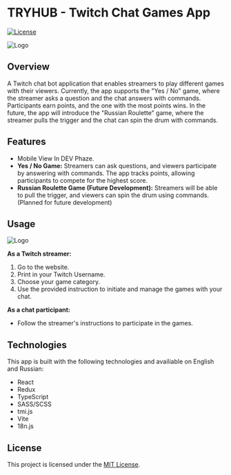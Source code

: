 # TRYHUB - Twitch Chat Games App

[![License](https://img.shields.io/badge/license-MIT-blue.svg)](https://opensource.org/licenses/MIT)

![Logo](https://i.imgur.com/D2o2pH6.png)

## Overview

A Twitch chat bot application that enables streamers to play different games with their viewers. Currently, the app supports the "Yes / No" game, where the streamer asks a question and the chat answers with commands. Participants earn points, and the one with the most points wins. In the future, the app will introduce the "Russian Roulette" game, where the streamer pulls the trigger and the chat can spin the drum with commands.

## Features

- Mobile View In DEV Phaze.
- **Yes / No Game:** Streamers can ask questions, and viewers participate by answering with commands. The app tracks points, allowing participants to compete for the highest score.
- **Russian Roulette Game (Future Development):** Streamers will be able to pull the trigger, and viewers can spin the drum using commands. (Planned for future development)

## Usage

![Logo](https://i.imgur.com/kghIt4l.png)

**As a Twitch streamer:**

1. Go to the website.
2. Print in your Twitch Username.
3. Choose your game category.
4. Use the provided instruction to initiate and manage the games with your chat.

**As a chat participant:**

- Follow the streamer's instructions to participate in the games.

## Technologies

This app is built with the following technologies and availiable on English and Russian:

- React
- Redux
- TypeScript
- SASS/SCSS
- tmi.js
- Vite
- 18n.js

## License

This project is licensed under the [MIT License](https://opensource.org/licenses/MIT).

